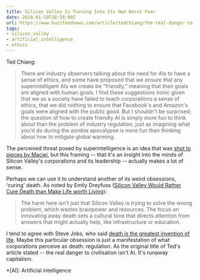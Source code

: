 ```yaml
---
title: Silicon Valley Is Turning Into Its Own Worst Fear
date: 2018-01-19T18:58:00Z
url: https://www.buzzfeednews.com/article/tedchiang/the-real-danger-to-civilization-isnt-ai-its-runaway
tags:
- silicon_valley
- artificial_intelligence
- ethics
---
```

Ted Chiang:

> There are industry observers talking about the need for AIs to have a sense of ethics, and some have proposed that we ensure that any superintelligent AIs we create be "friendly," meaning that their goals are aligned with human goals. I find these suggestions ironic given that we as a society have failed to teach corporations a sense of ethics, that we did nothing to ensure that Facebook's and Amazon's goals were aligned with the public good. But I shouldn't be surprised; the question of how to create friendly AI is simply more fun to think about than the problem of industry regulation, just as imagining what you'd do during the zombie apocalypse is more fun than thinking about how to mitigate global warming.

The perceived threat posed by superintelligence is an idea that was [shot to pieces by Maciej][1], but this framing -- that it's an insight into the minds of Silicon Valley's corporations and its leadership -- actually makes a lot of sense.

Perhaps we can use it to understand another of its weird obsessions, 'curing' death. As noted by Emily Dreyfuss ([Silicon Valley Would Rather Cure Death than Make Life worth Living][2]):

> The harm here isn't just that Silicon Valley is trying to solve the wrong problem, which wastes brainpower and resources. The focus on innovating away death sets a cultural tone that directs attention from answers that might actually help, like infrastructure or education.

I tend to agree with Steve Jobs, who said [death is the greatest invention of life][3]. Maybe this particular obsession is just a manifestation of what corporations perceive as death: regulation. As the original title of Ted's article stated -- the real danger to civilisation isn't AI. It's runaway capitalism.

[1]: http://idlewords.com/talks/superintelligence.htm
[2]: https://www.wired.com/2017/03/silicon-valley-rather-cure-death-make-life-worth-living/
[3]: https://www.youtube.com/video/8XdhQ752PbA

*[AI]: Artificial intelligence
